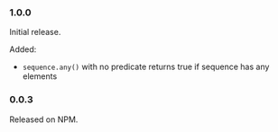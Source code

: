 ### 1.0.0

Initial release.  

Added:
* `sequence.any()` with no predicate returns true if sequence has any elements


### 0.0.3

Released on NPM.
